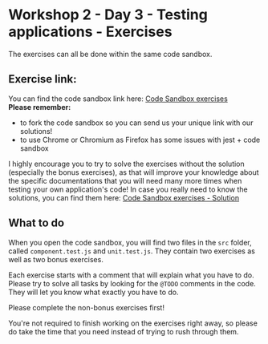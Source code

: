 # Workshop 2 - Day 3 - Testing applications - Exercises

The exercises can all be done within the same code sandbox.

## Exercise link:

You can find the code sandbox link here: <a href="https://codesandbox.io/s/github/dhis2/academy-web-app-dev-2020/tree/master/workshop-2/03-testing-applications/unit-tests" target="_blank">Code Sandbox exercises</a><br />
**Please remember:**
* to fork the code sandbox so you can send us your unique link with our
  solutions!
* to use Chrome or Chromium as Firefox has some issues with jest + code sandbox


I highly encourage you to try to solve the exercises without the solution
(especially the bonus exercises), as that will improve your knowledge
about the specific documentations that you will need many more times when
testing your own application's code! In case you really need to know the
solutions, you can find them here:
<a href="https://codesandbox.io/s/github/dhis2/academy-web-app-dev-2020/tree/master/workshop-2/03-testing-applications/unit-tests-solution" target="_blank">Code Sandbox exercises - Solution</a>

## What to do

When you open the code sandbox, you will find two files in the `src` folder,
called `component.test.js` and `unit.test.js`. They contain two exercises as
well as two bonus exercises.

Each exercise starts with a comment that will explain what you have to do.
Please try to solve all tasks by looking for the `@TODO` comments in the code.
They will let you know what exactly you have to do.

Please complete the non-bonus exercises first!

You're not required to finish working on the exercises right away, so please do
take the time that you need instead of trying to rush through them.
